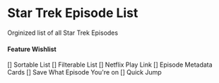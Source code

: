 # Star Trek Episode List

Orginized list of all Star Trek Episodes

#### Feature Wishlist

[] Sortable List
[] Filterable List
[] Netflix Play Link
[] Episode Metadata Cards
[] Save What Episode You're on
[] Quick Jump